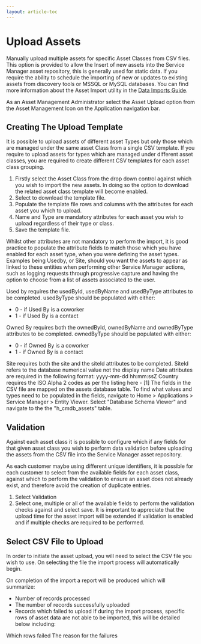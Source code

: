 ```yaml
---
layout: article-toc
---
```

# Upload Assets
Manually upload multiple assets for specific Asset Classes from CSV files. This option is provided to allow the Insert of new assets into the Service Manager asset repository, this is generally used for static data. If you require the ability to schedule the importing of new or updates to existing assets from discovery tools or MSSQL or MySQL databases. You can find more information about the Asset Import utility in the [Data Imports Guide](/data-imports-guide/assets/overview).

As an Asset Management Administrator select the Asset Upload option from the Asset Management Icon on the Application navigation bar.

## Creating The Upload Template
It is possible to upload assets of different asset Types but only those which are managed under the same asset Class from a single CSV template. If you require to upload assets for types which are managed under different asset classes, you are required to create different CSV templates for each asset class grouping.
1. Firstly select the Asset Class from the drop down control against which you wish to import the new assets. In doing so the option to download the related asset class template will become enabled.
2. Select to download the template file.
3. Populate the template file rows and columns with the attributes for each asset you which to upload.
4. Name and Type are mandatory attributes for each asset you wish to upload regardless of their type or class.
5. Save the template file.

Whilst other attributes are not mandatory to perform the import, it is good practice to populate the attribute fields to match those which you have enabled for each asset type, when you were defining the asset types. Examples being Usedby, or Site, should you want the assets to appear as linked to these entities when performing other Service Manager actions, such as logging requests through progressive capture and having the option to choose from a list of assets associated to the user.

Used by requires the usedById, usedByName and usedByType attributes to be completed. usedByType should be populated with either:
* 0 - if Used By is a coworker
* 1 - if Used By is a contact

Owned By requires both the ownedById, ownedByName and ownedByType attributes to be completed. ownedByType should be populated with either:
* 0 - if Owned By is a coworker
* 1 - if Owned By is a contact

Site requires both the site and the siteId attributes to be completed. SiteId refers to the database numerical value not the display name
Date attributes are required in the following format: yyyy-mm-dd hh:mm:ssZ
Country requires the ISO Alpha 2 codes as per the listing here - [1]
The fields in the CSV file are mapped on the assets database table. To find what values and types need to be populated in the fields, navigate to Home > Applications > Service Manager > Entity Viewer. Select "Database Schema Viewer" and navigate to the the "h_cmdb_assets" table.

## Validation
Against each asset class it is possible to configure which if any fields for that given asset class you wish to perform data validation before uploading the assets from the CSV file into the Service Manager asset repository.

As each customer maybe using different unique identifiers, it is possible for each customer to select from the available fields for each asset class, against which to perform the validation to ensure an asset does not already exist, and therefore avoid the creation of duplicate entries.
1. Select Validation
2. Select one, multiple or all of the available fields to perform the validation checks against and select save.
It is important to appreciate that the upload time for the asset import will be extended if validation is enabled and if multiple checks are required to be performed.

## Select CSV File to Upload
In order to initiate the asset upload, you will need to select the CSV file you wish to use. On selecting the file the import process will automatically begin.

On completion of the import a report will be produced which will summarize:

* Number of records processed
* The number of records successfully uploaded
* Records which failed to upload
If during the import process, specific rows of asset data are not able to be imported, this will be detailed below including:

Which rows failed
The reason for the failures

<!-- https://wiki.hornbill.com/index.php?title=Upload_Assets_CSV -->
